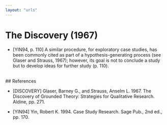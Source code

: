 ```yaml
---
layout: "urls"
---
```

# The Discovery (1967)

* [YIN94, p. 110] A similar procedure, for exploratory case studies, has been commonly cited as part of a hypothesis-generating process (see Glaser and Strauss, 1967); however, its goal is not to conclude a study but to develop ideas for further study (p. 110).


<br>
## References

* [DISCOVERY] Glaser, Barney G., and Strauss, Anselm L. 1967. The Discovery of Grounded Theory: Strategies for Qualitative Research. Aldine, pp. 271.

* [YIN94] Yin, Robert K. 1994. Case Study Research. Sage Pub., 2nd ed., pp. 170.

